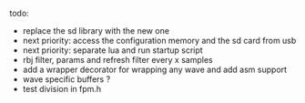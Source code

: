 todo:
- replace the sd library with the new one 
- next priority: access the configuration memory and the sd card from usb
- next priority: separate lua and run startup script
- rbj filter, params and refresh filter every x samples
- add a wrapper decorator for wrapping any wave and add asm support
- wave specific buffers ?
- test division in fpm.h